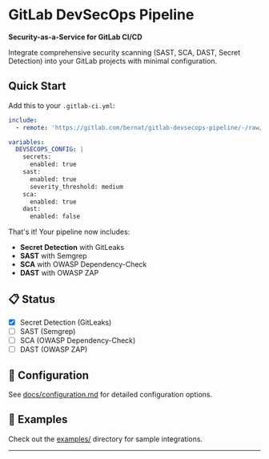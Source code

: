 # GitLab DevSecOps Pipeline

**Security-as-a-Service for GitLab CI/CD**

Integrate comprehensive security scanning (SAST, SCA, DAST, Secret Detection) into your GitLab projects with minimal configuration.

## Quick Start

Add this to your `.gitlab-ci.yml`:

```yaml
include:
  - remote: 'https://gitlab.com/bernat/gitlab-devsecops-pipeline/-/raw/main/devsecops.yml'

variables:
  DEVSECOPS_CONFIG: |
    secrets:
      enabled: true
    sast:
      enabled: true
      severity_threshold: medium
    sca:
      enabled: true
    dast:
      enabled: false
```

That's it! Your pipeline now includes:
- **Secret Detection** with GitLeaks
- **SAST** with Semgrep
- **SCA** with OWASP Dependency-Check
- **DAST** with OWASP ZAP

## 📋 Status

- [x] Secret Detection (GitLeaks)
- [ ] SAST (Semgrep)
- [ ] SCA (OWASP Dependency-Check)  
- [ ] DAST (OWASP ZAP)

## 🔧 Configuration

See [docs/configuration.md](docs/configuration.md) for detailed configuration options.

## 📖 Examples

Check out the [examples/](examples/) directory for sample integrations.

---
